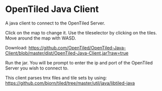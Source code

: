 # OpenTiled Java Client

A java client to connect to the OpenTiled Server.

Click on the map to change it. Use the tileselector by clicking on the tiles. Move around the map with WASD.

Download: https://github.com/OpenTiled/OpenTiled-Java-Client/blob/master/dist/OpenTiled-Java-Client.jar?raw=true

Run the jar. You will be prompt to enter the ip and port of the OpenTiled Server you wish to connect to. 

This client parses tmx files and tile sets by using: https://github.com/bjorn/tiled/tree/master/util/java/libtiled-java
